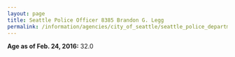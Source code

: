 ```yaml
---
layout: page
title: Seattle Police Officer 8385 Brandon G. Legg
permalink: /information/agencies/city_of_seattle/seattle_police_department/copbook/8385/
---
```


**Age as of Feb. 24, 2016:** 32.0
